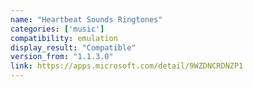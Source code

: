 ```yaml
---
name: "Heartbeat Sounds Ringtones"
categories: ['music']
compatibility: emulation
display_result: "Compatible"
version_from: "1.1.3.0"
link: https://apps.microsoft.com/detail/9WZDNCRDNZP1
---
```

